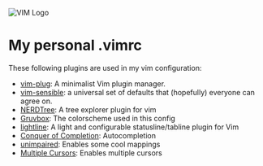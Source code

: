 ![VIM Logo](https://s3.amazonaws.com/hackdesign/tools/app_images/000/000/051/icon_small/vim-logo-en.png?1391303578)

# My personal .vimrc

These following plugins are used in my vim configuration:
* <a href="https://github.com/junegunn/vim-plug">vim-plug</a>: A minimalist Vim plugin manager.
* <a href="https://github.com/tpope/vim-sensible">vim-sensible</a>: a universal set of defaults that (hopefully) everyone can agree on.
* <a href="https://github.com/scrooloose/nerdtree">NERDTree</a>: A tree explorer plugin for vim
* <a href="https://github.com/morhetz/gruvbox">Gruvbox</a>: The colorscheme used in this config
* <a href="https://github.com/itchyny/lightline.vim">lightline</a>: A light and configurable statusline/tabline plugin for Vim
* <a href="https://github.com/neoclide/coc.nvim">Conquer of Completion</a>: Autocompletion
* <a href="https://github.com/tpope/vim-unimpaired">unimpaired</a>: Enables some cool mappings
* <a href="https://github.com/terryma/vim-multiple-cursors">Multiple Cursors</a>: Enables multiple cursors
